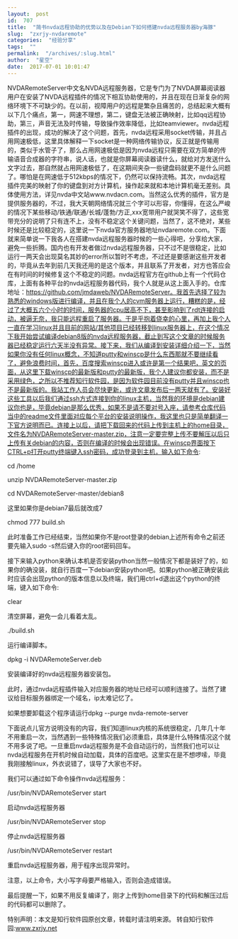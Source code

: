 ```yaml
---
layout:  post
id:  707
title:  "简书nvda远程协助的优势以及在Debian下如何搭建nvda远程服务器by海豚"
slug:  "zxrjy-nvdaremote"
categories:  "经验分享"
tags:  ""
permalink:  "/archives/:slug.html"
author:  "星空"
date:  2017-07-01 10:01:47
---
```




NVDARemoteServer中文名NVDA远程服务器，它是专门为了NVDA屏幕阅读器用户在安装了NVDA远程插件的情况下相互协助使用的，并且在现在日渐复杂的网络环境下不可缺少的。在以前，视障用户的远程是繁杂且痛苦的，总结起来大概有以下几个痛点，第一，网速不理想，第二，键盘无法被正确映射，比如qq远程协助，第三，声音无法及时传输，导致操作效率降低，比如teamviewer。nvda远程插件的出现，成功的解决了这个问题，首先，nvda远程采用socket传输，并且占用网速极低，这里具体解释一下socket是一种网络传输协议，反正就是传输用的，类似于水管子了，那么占用网速极低是因为nvda远程只需要在双方简单的传输语音合成器的字符串，说人话，也就是你屏幕阅读器读什么，就给对方发送什么文字过去，那自然就占用网速极低了，在这期间夹杂一些键盘码就更不是什么问题了。哪怕是在网速低于512kbps的情况下，仍然可以保持流畅。其次，nvda远程插件完美的映射了你的键盘到对方计算机，操作起来就和本地计算机毫无差别。具体使用方法，详见nvda中文站www.nvdacn.com。当然这么优秀的插件，官方是提供服务器的，不过，我大天朝网络情况就三个字可以形容，你懂得，在这么严峻的情况下某些移动/铁通/联通/长城/蓬勃/方正,xxx宽带用户就哭笑不得了，这些宽带充分的说明了只有连不上，没有不稳定这个关键问题，当然了，这不绝对，某些时候还是比较稳定的，这里说一下nvda官方服务器地址nvdaremote.com。下面就来简单说一下我各人在搭建nvda远程服务器时候的一些心得吧，分享给大家，避免一些折腾。国内也有开发者做过nvda远程服务器，只不过不是很稳定，比如运行一两天会出现莫名其妙的error所以暂时不考虑，不过还是要感谢这些开发者的，毕竟从去年到前几天我还用的是这个版本，并且联系了开发者，对方也答应会在有时间的时候修复这个不稳定的问题。nvda远程官方在github上有一个代码仓库，上面有各种平台的nvda远程服务器代码，我个人就是从这上面入手的。仓库地址：https://github.com/jmdaweb/NVDARemoteServer。我首先选择了较为熟悉的windows版进行编译，并且在我个人的cvm服务器上运行，糟糕的是，经过了大概五六个小时的时间，服务器的cpu居高不下，甚至影响到了rdt连接的启动，被逼无奈，我只能远程重启了服务器。于是乎抱着侥幸的心里，再加上我个人一直在学习linux并且目前的网站/其他项目已经转移到linux服务器上，在这个情况下我开始尝试编译debian8版的nvda远程服务器，截止到写这个文章的时候服务器已经稳定运行六天半没有异常。接下来，我们从编译到安装详细介绍一下，当然如果你没有任何linux概念，不知道putty和winscp是什么东西那就不要继续看了，避免浪费时间，首先，百度搜索winscp进入或许是第一个结果吧，英文的页面，从这里下载winscp的最新版和putty的最新版，我个人建议你都安装，而不是采用绿色，之所以不推荐知行软件园，是因为软件园目前没有putty并且winscp也不是最新版的。我站工作人员会尽快更新，或许文章发布后一两天就有了。安装好这些工具以后我们通过ssh方式连接到你的linux主机，当然我的环境是debian建议你也是，毕竟debian是那么优秀，如果不是请不要对号入座，请参考仓库代码当中的readme文件里面对应每个平台的安装说明操作，我这里也只是简单翻译一下官方说明而已。连接上以后，请把下载回来的代码上传到主机上的home目录，文件名为NVDARemoteServer-master.zip，注意一定要完整上传不要解压以后只上传有关debian的内容，否则在编译的时候会出现错误。在winscp界面按下CTRL+p打开putty终端键入ssh密码，成功登录到主机，输入如下命令:

cd /home

unzip NVDARemoteServer-master.zip

cd NVDARemoteServer-master/debian8

这里如果你是debian7最后就改成7

chmod 777 build.sh

此时准备工作已经结束，当然如果你不是root登录的debian上述所有命令之前还要先输入sudo -s然后键入你的root密码回车。

接下来输入python来确认本机是否安装python当然一般情况下都是装好了的，如果你的确没装，就自行百度一下debian安装python吧。如果python被正确安装此时应该会出现python的版本信息以及终端，我们用ctrl+d退出这个python的终端，键入如下命令:

clear

清空屏幕，避免一会儿看着太乱。

./build.sh

运行编译脚本。

dpkg -i NVDARemoteServer.deb

安装编译好的nvda远程服务器安装包。

此时，通过nvda远程插件输入对应服务器的地址已经可以顺利连接了。当然了建议给目标服务器绑定一个域名，ip太难记忆了。

如果想要卸载这个程序请运行dpkg --purge nvda-remote-server

下面说点儿官方说明没有的内容，我们知道linux内核的系统很稳定，几年几十年不用重启一次，当然遇到一些特殊情况我们必须重启，具体是什么特殊情况这个就不用多说了吧。一旦重启nvda远程服务是不会自动运行的，当然我们也可以让nvda远程服务在开机时候自动加载，具体的百度吧。这里实在是不想啰嗦，毕竟我刚接触linux，外衣说错了，误导了大家也不好。

我们可以通过如下命令操作nvda远程服务：

/usr/bin/NVDARemoteServer start

启动nvda远程服务器

/usr/bin/NVDARemoteServer stop

停止nvda远程服务器

/usr/bin/NVDARemoteServer restart

重启nvda远程服务器，用于程序出现异常时。

注意，以上命令，大小写字母要严格输入，否则会造成错误。

最后提醒一下，如果不用反复编译了，刚才上传到home目录下的代码和解压过后的代码都可以删除了。

特别声明：本文是知行软件园原创文章，转载时请注明来源。
转自知行软件园:www.zxrjy.net